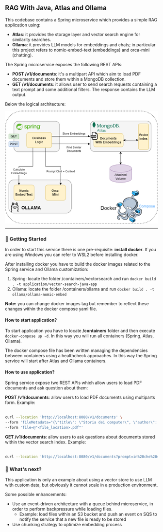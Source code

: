 ## **RAG With Java, Atlas and Ollama**

This codebase contains a Spring microservice which provides a simple RAG application using:

- **Atlas**: it provides the storage layer and vector search engine for similarity searches.
- **Ollama**: it provides LLM models for embeddings and chats; in particular this project refers to nomic-embed-text (embeddings) and orca-mini (chatting).

The Spring microservice exposes the following REST APIs:
- **POST /v1/documents**: it's a multipart API which aim to load PDF documents and store them within a MongoDB collection.
- **GET /v1/documents**: it allows user to send search requests containing a text prompt and some additional filters. The response contains the LLM output.

Below the logical architecture:

<div align="center">
  <picture>
    <source media="(prefers-color-scheme: dark)" srcset="images/rag_architecture.png">
    <img alt="RAG Architecture" src="images/rag_architecture.png">
  </picture>
</div>

---

### 🚀 **Getting Started**

In order to start this service there is one pre-requisite: **install docker**.
If you are using Windows you can refer to WSL2 before installing docker.

After installing docker you have to build the docker images related to the Spring service and Ollama customization:
1) Spring: locate the folder /containers/vectorsearch and run ```docker build . -t application/vector-search-java-app```
2) Ollama: locate the folder /containers/ollama and run ```docker build . -t ollama/ollama-nomic-embed```

**Note:** you can change docker images tag but remember to reflect these changes within the docker compose yaml file.

#### How to start application?

To start application you have to locate **/containers** folder and then execute ```docker-compose up -d```. In this way
you will run all containers (Spring, Atlas, Ollama).

The docker compose file has been written managing the dependencies between containers using a healthcheck approaches.
In this way the Spring service will start after Atlas and Ollama containers.

#### How to use application?

Spring service expose two REST APIs which allow users to load PDF documents and ask question about them:

**POST /v1/documents**: allow users to load PDF documents using multiparts form. Example:
```bash

curl --location 'http://localhost:8080/v1/documents' \
--form 'fileMetadata="{\"title\": \"Storia dei computer\", \"author\": \"Copilot\", \"publicationDate\": \"2024-11-25T15:54:17Z\"}"' \
--form 'file=@"<file_location>.pdf"'
```

**GET /v1/documents**: allow users to ask questions about documents stored within the vector search index. Example:
```bash

curl --location 'http://localhost:8080/v1/documents?prompt=in%20che%20secolo%20Pascal%20invento%20le%20addizioni'
```

### 📘 **What's next?**
This application is only an example about using a vector store to use LLM with custom data, but obviously it cannot scale
in a production environment.

Some possible enhancements:
- Use an event-driven architecture with a queue behind microservice, in order to perform backpressure while loading files.
  - Example: load files within an S3 bucket and push an event on SQS to notify the service that a new file is ready to be stored
- Use chunking strategy to optimize embedding process